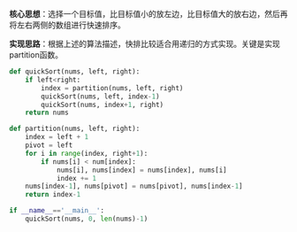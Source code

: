 **核心思想**：选择一个目标值，比目标值小的放左边，比目标值大的放右边，然后再将左右两侧的数组进行快速排序。

**实现思路**：根据上述的算法描述，快排比较适合用递归的方式实现。关键是实现partition函数。
```python
def quickSort(nums, left, right):
    if left<right:
        index = partition(nums, left, right)
        quickSort(nums, left, index-1)
        quickSort(nums, index+1, right)
    return nums

def partition(nums, left, right):
    index = left + 1
    pivot = left
    for i in range(index, right+1):
        if nums[i] < num[index]:
            nums[i], nums[index] = nums[index], nums[i]
            index += 1
    nums[index-1], nums[pivot] = nums[pivot], nums[index-1]
    return index-1

if __name__=='__main__':
    quickSort(nums, 0, len(nums)-1)
```